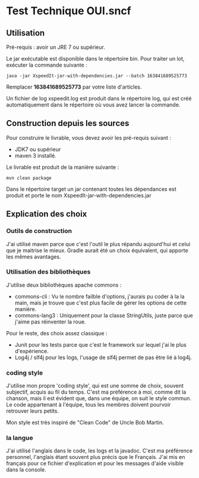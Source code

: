 # Test Technique OUI.sncf 


## Utilisation

Pré-requis : avoir un JRE 7 ou supérieur. 

Le jar exécutable est disponible dans le répertoire bin. 
Pour traiter un lot, exécuter la commande suivante : 

```
java -jar XspeedIt-jar-with-dependencies.jar --batch 163841689525773
```
Remplacer **163841689525773** par votre liste d'articles. 

Un fichier de log xspeedit.log est produit dans le répertoire log, qui est créé automatiquement dans le répertoire où vous avez lancer la commande. 


## Construction depuis les sources

Pour construire le livrable, vous devez avoir les pré-requis suivant : 
  * JDK7 ou supérieur
  * maven 3 installé. 
  
Le livrable est produit de la manière suivante : 

```
mvn clean package
```

Dans le répertoire target un jar contenant toutes les dépendances est produit et porte le nom XspeedIt-jar-with-dependencies.jar


## Explication des choix


### Outils de construction

J'ai utilisé maven parce que c'est l'outil le plus répandu aujourd'hui et celui que je maitrise le mieux. 
Gradle aurait été un choix équivalent, qui apporte les mêmes avantages.  

### Utilisation des bibliothèques 

J'utilise deux bibliothèques apache commons : 
  * commons-cli : Vu le nombre failble d'options, j'aurais pu coder à la la main, mais je trouve que c'est plus facile de gérer les options de cette manière. 
  * commons-lang3 : Uniquement pour la classe StringUtils, juste parce que j'aime pas réinventer la roue. 
  
Pour le reste, des choix assez classique : 
  * Junit pour les tests parce que c'est le framework sur lequel j'ai le plus d'expérience. 
  * Log4j / slf4j pour les logs, l'usage de slf4j permet de pas être lié à log4j. 

### coding style

J'utilise mon propre 'coding style', qui est une somme de choix, souvent subjectif, acquis au fil du temps. C'est ma préférence à moi, comme dit la chanson, mais il est évident que, dans une équipe, on suit le style commun. Le code appartenant à l'équipe, tous les membres doivent pourvoir retrouver leurs petits. 

Mon style est très inspiré de "Clean Code" de Uncle Bob Martin. 

### la langue 

J'ai utilisé l'anglais dans le code, les logs et la javadoc. C'est ma préférence personnel, l'anglais étant souvent plus précis que le Français.
J'ai mis en français pour ce fichier d'explication et pour les messages d'aide visible dans la console. 

